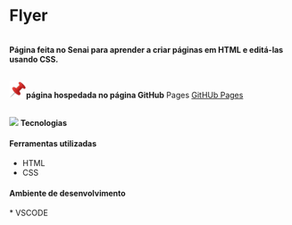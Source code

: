 <h1>Flyer</h1>

<br>**Página feita no Senai para aprender a criar páginas em HTML e editá-las usando CSS.**

<br> <img src="https://github.com/Miguel1DM/Cartao-de-visitas/blob/main/img/alfinete.png" width = "30px"/>**página hospedada no página GitHub** Pages [GitHUb Pages](https://miguel1dm.github.io/Folder/)

<br> <img src="https://github.com/Miguel1DM/Folder/blob/main/img/ferramenta.png" width = "30px"/> **Tecnologias**
<br> <h4>Ferramentas utilizadas</h4>
* HTML
* CSS
<h4>Ambiente de desenvolvimento</h4>
* VSCODE
  







  




